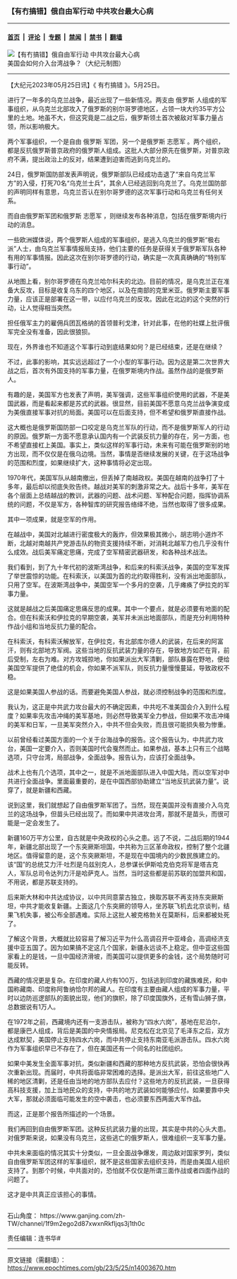 ### 【有冇搞错】俄自由军行动 中共攻台最大心病

---

#### [首页](../../../..?n14003670) &nbsp;|&nbsp; [评论](../../../../../epoch-comment?n14003670) &nbsp;|&nbsp; [专题](../../../../../epoch-special?n14003670) &nbsp;|&nbsp; [禁闻](../../../../../epoch-news?n14003670) &nbsp;|&nbsp; [禁书](../../../../../books?n14003670) &nbsp;|&nbsp; [翻墙](https://github.com/gfw-breaker/nogfw/blob/master/README.md?n14003670)


<div><img alt="【有冇搞错】俄自由军行动 中共攻台最大心病" class="attachment-djy_600_400 size-djy_600_400 wp-post-image" src="https://i.epochtimes.com/assets/uploads/2023/05/id14003935-66758d06ffbe5e387dc73df9bd52c025-600x400.jpg"/>
<div class="caption">
 美国会如何介入台湾战争？（大纪元制图）
</div></div><hr/><div class="post_content" id="artbody" itemprop="articleBody">
 <!-- article content begin -->
 <p>
  【大纪元2023年05月25日讯】《
  <ok href="https://www.epochtimes.com/gb/tag/%E6%9C%89%E5%86%87%E6%90%9E%E9%94%99.html">
   有冇搞错
  </ok>
  》。5月25日。
 </p>
 <p>
  进行了一年多的乌克兰战争，最近出现了一些新情况。两支由
  <ok href="https://www.epochtimes.com/gb/tag/%E4%BF%84%E7%BD%97%E6%96%AF.html">
   俄罗斯
  </ok>
  人组成的军事组织，从乌克兰北部攻入了俄罗斯的别尔哥罗德地区，占领一块大约35平方公里的土地。地虽不大，但这究竟是二战之后，俄罗斯领土首次被敌对军事力量占领，所以影响极大。
 </p>
 <p>
  两个军事组织，一个是自由
  <ok href="https://www.epochtimes.com/gb/tag/%E4%BF%84%E7%BD%97%E6%96%AF.html">
   俄罗斯
  </ok>
  军团，另一个是俄罗斯
  <ok href="https://www.epochtimes.com/gb/tag/%E5%BF%97%E6%84%BF%E5%86%9B.html">
   志愿军
  </ok>
  。两个组织，都是反抗俄罗斯普京政府的俄罗斯人组成。这批人大部分原先在俄罗斯，对普京政府不满，提出政治上的反对，结果遭到迫害而逃到乌克兰的。
 </p>
 <p>
  24日，俄罗斯国防部发表声明说，俄罗斯部队已经成功击退了“来自乌克兰军方”的入侵，打死70名“乌克兰士兵”，其余人已经逃回到乌克兰了。乌克兰国防部的声明同样有意思，乌克兰否认在别尔哥罗德的这次军事行动和乌克兰有任何关系。
 </p>
 <p>
  而自由俄罗斯军团和俄罗斯
  <ok href="https://www.epochtimes.com/gb/tag/%E5%BF%97%E6%84%BF%E5%86%9B.html">
   志愿军
  </ok>
  ，则继续发布各种消息，包括在俄罗斯境内行动的消息。
 </p>
 <p>
  一些欧洲媒体说，两个俄罗斯人组成的军事组织，是逃入乌克兰的俄罗斯“极右派”人士，由乌克兰军事情报局支持，他们主要的任务是获得关于俄罗斯军队各种有用的军事情报。因此这次在别尔哥罗德的行动，确实是一次真真确确的“特别军事行动”。
 </p>
 <p>
  从地图上看，别尔哥罗德在乌克兰哈尔科夫的北边。目前的情况，是乌克兰正在准备大反攻，目标是收复乌东的四个地区，以及在南部的克里米亚。俄罗斯主要军事力量，应该正是部署在这一带，以应付乌克兰的反攻。因此在北边的这个突然的行动，让人觉得相当突然。
 </p>
 <p>
  担任俄军主力的雇佣兵团瓦格纳的首领普利戈津，针对此事，在他的社媒上批评俄军完全没有准备，因此很狼狈。
 </p>
 <p>
  现在，外界谁也不知道这个军事行动到底结果如何？是已经结束，还是在继续？
 </p>
 <p>
  不过，此事的影响，其实远远超过了一个小型的军事行动。因为这是第二次世界大战之后，首次有外国支持的军事力量，在俄罗斯境内作战。虽然作战的是俄罗斯人。
 </p>
 <p>
  有趣的是，美国军方也发表了声明，美军强调，这些军事组织使用的武器，不是美国武器，而是看起来都是苏式的武器。很显然，目前美国不愿意乌克兰战争演变成为美俄直接军事对抗的局面。美国可以在后面支持，但不希望和俄罗斯直接作战。
 </p>
 <p>
  这大概也是俄罗斯国防部一口咬定是乌克兰军队的行动，而不是俄罗斯军人的行动的原因。俄罗斯一方面不愿意承认国内有一个武装反抗力量的存在，另一方面，也不希望直接杠上美国。事实上，类似这样的军事行动，未来有可能在俄罗斯别的地方出现，而不仅仅是在俄乌边境。当然，事情是否继续发展的关键，在于这场战争的范围和烈度，如果继续扩大，这种事情将必定出现。
 </p>
 <p>
  1970年代，美国军队从越南撤出，但丢掉了南越政权。美国在越南的战争打了十多年，最后却以彻底失败告终。越战对美军的刺激非常之大。战后十多年，美军在各个层面上总结越战的教训，武器的问题、战术问题、军种配合问题，指挥协调系统的问题，不仅是军方，各种智库的研究报告络绎不绝，当然也取得了很多成果。
 </p>
 <p>
  其中一项成果，就是空军的作用。
 </p>
 <p>
  在越战中，美国对北越进行密度极大的轰炸，但效果极其微小，胡志明小道炸不断，北越对南越共产党游击队的物资支援持续不断，对消耗北越军力也几乎没有什么成效。战后美军痛定思痛，完成了空军精密武器研发，和各种战术战法。
 </p>
 <p>
  我们看到，到了九十年代初的波斯湾战争，和后来的科索沃战争，美国的空军发挥了举世震惊的功能。在科索沃，以美国为首的北约取得胜利，没有派出地面部队，只用了空军。在波斯湾战争中，美国空军一个多月的空袭，几乎瘫痪了伊拉克的军事力量。
 </p>
 <p>
  这就是越战之后美国痛定思痛反思的成果。其中一个要点，就是必须要有地面的配合。但在科索沃和伊拉克的早期空袭，美军并未派出地面部队，而是充分利用特种作战小组和当地反抗力量的配合。
 </p>
 <p>
  在科索沃，有科索沃解放军，在伊拉克，有北部库尔德人的武装，在后来的阿富汗，则有北部地方军阀。这些当地的反抗武装力量的存在，导致地方如芒在背，前后受制，左右为难。对方攻城掠地，你如果派出大军清剿，部队暴露在野地，便给美国空军提供了绝佳的机会，你如果不派军队，则反抗力量慢慢蔓延，导致政权不稳。
 </p>
 <p>
  这是如果美国人参战的话。而要避免美国人参战，就必须控制战争的范围和烈度。
 </p>
 <p>
  我认为，这正是中共武力攻台最大的不确定因素，中共吃不准美国会介入到什么程度？如果率先攻击冲绳的美军基地，则必然导致美军全力参战，但如果不攻击冲绳的美军和日军，一旦美军突然介入，中共不但会失败，而且很可能损失极为惨重。
 </p>
 <p>
 </p>
 <p>
  以前曾经看过美国方面的一个关于台海战争的报告。这个报告认为，中共武力攻台，美国一定要介入，否则美国时代会戛然而止。如果参战，基本上只有三个战略选项，只守台湾，局部战争，全面战争。报告认为，应该打全面战争。
 </p>
 <p>
  战术上也有几个选项，其中之一，就是不派地面部队进入中国大陆，而以空军对中共进行全面战争。里面最重要的，是在中国西部协助建立“当地反抗武装力量”。说穿了，就是新疆和西藏。
 </p>
 <p>
  说到这里，我们就想起了自由俄罗斯军团了。当然，现在美国并没有直接介入乌克兰的这场战争，但苗头已经出现了。而如果中共进攻台湾，那就不是苗头，而很可能是一定会发生了。
 </p>
 <p>
  新疆160万平方公里，自古就是中央政权的心头之患。远了不说，二战后期的1944年，新疆北部出现了一个东突厥斯坦国，中共称为三区革命政权，控制了整个北疆地区。值得留意的是，这个东突厥斯坦，不是现在中国境内的少数民族建立的。该“国”的总统艾力汗‧吐烈是乌兹别克人，总参谋长伊斯哈克伯克将军是塔吉克人，军队总司令达列力汗是哈萨克人。当然，当时这些都是前苏联的加盟共和国，不用说，都是苏联支持的。
 </p>
 <p>
  后来斯大林和中共达成协议，以中共同意蒙古独立，换取苏联不再支持东突厥斯坦，中共才能收复新疆。上面这几个东突厥的领导人，坐苏联飞机去北京谈判，结果飞机失事，被公布全部遇难。实际上这批人被克格勃关在莫斯科，后来都被处死了。
 </p>
 <p>
  了解这个背景，大概就比较容易了解习近平为什么高调召开中亚峰会，高调经济支援中亚五国了。因为如果搞不定这几个国家，新疆永远谈不上稳定。但中亚这些国家看上的是钱，一旦中国经济滑坡，而美国可以提供更多的金钱，这个局势随时可能反转。
 </p>
 <p>
  西藏的情况更是复杂。在印度的藏人约有100万，包括逃到印度的藏族难民，和中国称藏南、印度称阿鲁纳恰尔邦的藏人。在印度有主要由藏人组成的军事力量，平时以边防巡逻部队的面貌出现，他们的旗帜，除了印度国旗外，还有雪山狮子旗，总数据说有1万人。
 </p>
 <p>
  在1972年之前，西藏境内还有一支游击队，被称为“四水六岗”，基地在尼泊尔，都是康巴人组成，背后是美国的中央情报局。尼克松在北京见了毛泽东之后，双方达成默契，美国停止支持四水六岗，而中共停止支持东南亚毛派游击队。四水六岗作为军事组织早已不存在了，但在美国还有一个同名的社团组织。
 </p>
 <p>
  如果中美发生全面军事对抗，类似新疆和西藏的那种地方反抗武装，恐怕会很快再次重新出现。而届时，中共将面临非常困难的选择。是派出大军，前往这些地广人稀的地区清剿，还是任由当地的地方部队去应付？这些地方的反抗武装，一旦获得高科技支援，加上当地民众的支持，中共的地方武装如何能够应付。如果要靠中央大军，那就必须面临可能发生的空中袭击，也必须要东西两面大军作战。
 </p>
 <p>
  而这，正是那个报告所描述的一个场景。
 </p>
 <p>
  我们再回到自由俄罗斯军团。这种反抗武装力量的出现，其实是中共的心头大患。对俄罗斯来说，如果没有乌克兰，这些逃亡的俄罗斯人，很难组织一支军事力量。
 </p>
 <p>
  中共未来面临的情况其实十分类似，一旦全面战争爆发，周边敌对国家罗列，类似自由俄罗斯军团这样的军事组织，就不是这些国家去组织支持，而是由美国人组织支持了。到那个时候，中共面对的，恐怕就不仅仅是所谓三面作战或者四面作战的问题了。
 </p>
 <p>
  这才是中共真正应该担心的事情。
 </p>
 <p>
  <ok href="https://i.epochtimes.com/assets/uploads/2020/06/WhatsApp-Image-2020-02-25-at-7.05.58-AM-5-e1591716028541.jpeg">
   <img alt="" class="aligncenter size-large wp-image-12173417" src="https://i.epochtimes.com/assets/uploads/2020/06/WhatsApp-Image-2020-02-25-at-7.05.58-AM-5-600x337.jpeg"/>
  </ok>
 </p>
 <p>
  石山角度：
  <ok href="https://www.ganjing.com/zh-TW/channel/1f9m2ego2d87xwxnRkfIjqs3j1th0c">
   https://www.ganjing.com/zh-TW/channel/1f9m2ego2d87xwxnRkfIjqs3j1th0c
  </ok>
 </p>
 <p>
  责任编辑：连书华#
 </p>
 <!-- article content end -->
 <div id="below_article_ad">
 </div>
</div>


---

原文链接（需翻墙）：https://www.epochtimes.com/gb/23/5/25/n14003670.htm